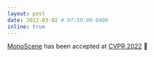 ```yaml
---
layout: post
date: 2022-03-02 # 07:59:00-0400
inline: true
---
```


[MonoScene](https://astra-vision.github.io/MonoScene/) has been accepted at [CVPR 2022](https://cvpr2022.thecvf.com/) :tada:
